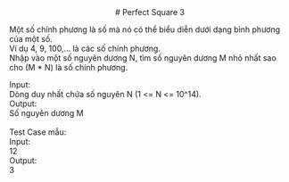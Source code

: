 <div align="center">
# Perfect Square 3
</div>

Một số chính phương là số mà nó có thể biểu diễn dưới dạng bình phương của một số. <br>
Ví dụ 4, 9, 100,... là các số chính phương.<br>
Nhập vào một số nguyên dương N, tìm số nguyên dương M nhỏ nhất sao cho (M * N) là số chính phương.<br>

Input:<br>
    Dòng duy nhất chứa số nguyên N (1 <= N <= 10^14).<br>
Output:<br>
    Số nguyên dương M<br>
<br>
Test Case mẫu:<br>
Input:<br>
12<br>
Output:<br>
3<br>
